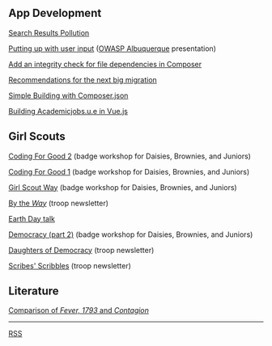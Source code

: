 ## App Development
[Search Results Pollution](search-results-pollution.md)

[Putting up with user input](https://github.com/pzzd/owasp-talks/blob/main/injection-talk.pdf) ([OWASP Albuquerque](https://owasp.org/www-chapter-albuquerque) presentation)

[Add an integrity check for file dependencies in Composer](composer-integrity-check.md)

[Recommendations for the next big migration](php-8-migration.html)

[Simple Building with Composer.json](simple-building-with-composer-json.html)

[Building Academicjobs.u.e in Vue.js](vue-js-academic-jobs.html)



## Girl Scouts

[Coding For Good 2](https://github.com/pzzd/girl-scouts-volunteer/blob/main/coding-for-good-2/CodingForGood2.pdf) (badge workshop for Daisies, Brownies, and Juniors)

[Coding For Good 1](https://github.com/pzzd/girl-scouts-volunteer/blob/main/coding-for-good-1/prog-for-good-one-day-1.pdf) (badge workshop for Daisies, Brownies, and Juniors)

[Girl Scout Way](https://github.com/pzzd/girl-scouts-volunteer/blob/main/girl-scout-way/girl-scout-way-presentation.pdf) (badge workshop for Daisies, Brownies, and Juniors)

[By the _Way_](https://github.com/pzzd/girl-scouts-volunteer/blob/main/newsletters/gs-way-newsletter-20211106.pdf) (troop newsletter)

[Earth Day talk](https://github.com/pzzd/girl-scouts-volunteer/blob/main/earth-day/earth-day-talk.pdf)

[Democracy (part 2)](https://github.com/pzzd/girl-scouts-volunteer/blob/main/democracy/democracy-workshop-2.pdf) (badge workshop for Daisies, Brownies, and Juniors)

[Daughters of Democracy](https://github.com/pzzd/girl-scouts-volunteer/blob/main/newsletters/democracy-newsletter-2021.pdf) (troop newsletter)

[Scribes' Scribbles](https://github.com/pzzd/girl-scouts-volunteer/blob/main/newsletters/newsletter-20201220.pdf) (troop newsletter)




## Literature
[Comparison of _Fever, 1793_ and _Contagion_](compare-fever-1793-contagion)

---

[RSS](rss.xml)
